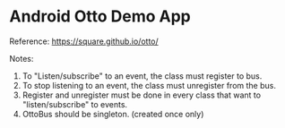 # Android Otto Demo App

Reference: https://square.github.io/otto/

Notes: 
1. To "Listen/subscribe" to an event, the class must register to bus. 
2. To stop listening to an event, the class must unregister from the bus. 
3. Register and unregister must be done in every class that want to "listen/subscribe" to events. 
4. OttoBus should be singleton. (created once only)

